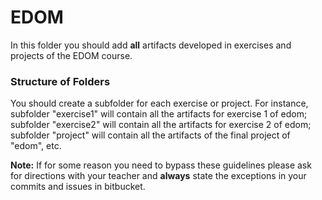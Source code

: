 # EDOM


In this folder you should add **all** artifacts developed in exercises and projects of the EDOM course.

### Structure of Folders

You should create a subfolder for each exercise or project. For instance, subfolder "exercise1" will contain all the artifacts for exercise 1 of edom; subfolder "exercise2" will contain all the artifacts for exercise 2 of edom; subfolder "project" will contain all the artifacts of the final project of "edom", etc.  

**Note:** If for some reason you need to bypass these guidelines please ask for directions with your teacher and **always** state the exceptions in your commits and issues in bitbucket.
 